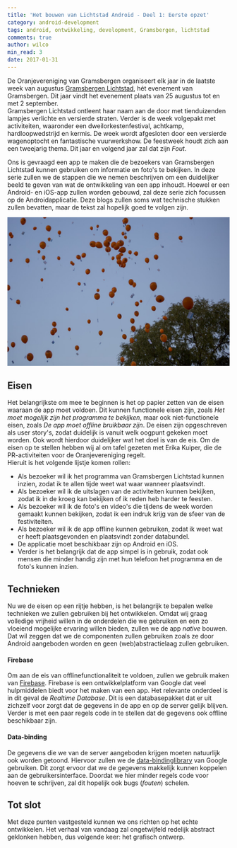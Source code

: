 ```yaml
---
title: 'Het bouwen van Lichtstad Android - Deel 1: Eerste opzet'
category: android-development
tags: android, ontwikkeling, development, Gramsbergen, lichtstad
comments: true
author: wilco
min_read: 3
date: 2017-01-31
---
```


De Oranjevereniging van Gramsbergen organiseert elk jaar in de laatste week van augustus [Gramsbergen Lichtstad](http://gramsbergen.nl/index.php/oranjevereniging/gramsbergen-lichtstad), hét evenement van Gramsbergen. Dit jaar  vindt het evenement plaats van 25 augustus tot en met 2 september.  
Gramsbergen Lichtstad ontleent haar naam aan de door met tienduizenden lampjes verlichte en versierde straten. Verder is de week volgepakt met activiteiten, waaronder een dweilorkestenfestival, achtkamp, hardloopwedstrijd en kermis. De week wordt afgesloten door een versierde wagenoptocht en fantastische vuurwerkshow. De feestweek houdt zich aan een tweejarig thema. Dit jaar en volgend jaar zal dat zijn _Fout_.

Ons is gevraagd een app te maken die de bezoekers van Gramsbergen Lichtstad kunnen gebruiken om informatie en foto's te bekijken. In deze serie zullen we de stappen die we nemen beschrijven om een duidelijker beeld te geven van wat de ontwikkeling van een app inhoudt. Hoewel er een Android- en iOS-app zullen worden gebouwd, zal deze serie zich focussen op de Androidapplicatie. Deze blogs zullen soms wat technische stukken zullen bevatten, maar de tekst zal hopelijk goed te volgen zijn.

![Opening Gramsbergen Lichtstad](/assets/lichtstad-android-1/lichtstad-1.jpg)

## Eisen
Het belangrijkste om mee te beginnen is het op papier zetten van de eisen waaraan de app moet voldoen. Dit kunnen functionele eisen zijn, zoals _Het moet mogelijk zijn het programma te bekijken_, maar ook niet-functionele eisen, zoals _De app moet offline bruikbaar zijn_. De eisen zijn opgeschreven als user story's, zodat duidelijk is vanuit welk oogpunt gekeken moet worden. Ook wordt hierdoor duidelijker wat het doel is van de eis. Om de eisen op te stellen hebben wij al om tafel gezeten met Erika Kuiper, die de PR-activiteiten voor de Oranjevereniging regelt.  
Hieruit is het volgende lijstje komen rollen:

* Als bezoeker wil ik het programma van Gramsbergen Lichtstad kunnen inzien, zodat ik te allen tijde weet wat waar wanneer plaatsvindt.
* Als bezoeker wil ik de uitslagen van de activiteiten kunnen bekijken, zodat ik in de kroeg kan bekijken of ik reden heb harder te feesten.
* Als bezoeker wil ik de foto's en video's die tijdens de week worden gemaakt kunnen bekijken, zodat ik een indruk krijg van de sfeer van de festiviteiten.
* Als bezoeker wil ik de app offline kunnen gebruiken, zodat ik weet wat er heeft plaatsgevonden en plaatsvindt zonder databundel.
* De applicatie moet beschikbaar zijn op Android en iOS.
* Verder is het belangrijk dat de app simpel is in gebruik, zodat ook mensen die minder handig zijn met hun telefoon het programma en de foto's kunnen inzien.

## Technieken
Nu we de eisen op een rijtje hebben, is het belangrijk te bepalen welke technieken we zullen gebruiken bij het ontwikkelen. Omdat wij graag volledige vrijheid willen in de onderdelen die we gebruiken en een zo vloeiend mogelijke ervaring willen bieden, zullen we de app _native_ bouwen. Dat wil zeggen dat we de componenten zullen gebruiken zoals ze door Android aangeboden worden en geen (web)abstractielaag zullen gebruiken.

#### Firebase
Om aan de eis van offlinefunctionaliteit te voldoen, zullen we gebruik maken van [Firebase](https://firebase.google.com). Firebase is een ontwikkelplatform van Google dat veel hulpmiddelen biedt voor het maken van een app. Het relevante onderdeel is in dit geval de _Realtime Database_. Dit is een databasepakket dat er uit zichzelf voor zorgt dat de gegevens in de app en op de server gelijk blijven. Verder is met een paar regels code in te stellen dat de gegevens ook offline beschikbaar zijn.

#### Data-binding
De gegevens die we van de server aangeboden krijgen moeten natuurlijk ook worden getoond. Hiervoor zullen we de [data-bindinglibrary](https://developer.android.com/topic/libraries/data-binding/index.html) van Google gebruiken. Dit zorgt ervoor dat we de gegevens makkelijk kunnen koppelen aan de gebruikersinterface. Doordat we hier minder regels code voor hoeven te schrijven, zal dit hopelijk ook bugs (_fouten_) schelen.

## Tot slot
Met deze punten vastgesteld kunnen we ons richten op het echte ontwikkelen. Het verhaal van vandaag zal ongetwijfeld redelijk abstract geklonken hebben, dus volgende keer: het grafisch ontwerp.